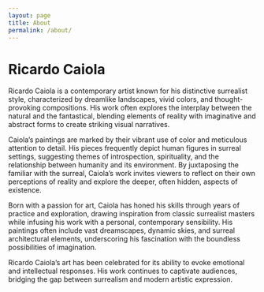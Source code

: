 ```yaml
---
layout: page
title: About
permalink: /about/
---
```


# Ricardo Caiola

Ricardo Caiola is a contemporary artist known for his distinctive surrealist style, characterized by dreamlike
landscapes, vivid colors, and thought-provoking compositions. His work often explores the interplay between the natural
and the fantastical, blending elements of reality with imaginative and abstract forms to create striking visual
narratives.

Caiola’s paintings are marked by their vibrant use of color and meticulous attention to detail. His pieces frequently
depict human figures in surreal settings, suggesting themes of introspection, spirituality, and the relationship between
humanity and its environment. By juxtaposing the familiar with the surreal, Caiola’s work invites viewers to reflect on
their own perceptions of reality and explore the deeper, often hidden, aspects of existence.

Born with a passion for art, Caiola has honed his skills through years of practice and exploration, drawing inspiration
from classic surrealist masters while infusing his work with a personal, contemporary sensibility. His paintings often
include vast dreamscapes, dynamic skies, and surreal architectural elements, underscoring his fascination with the
boundless possibilities of imagination.

Ricardo Caiola’s art has been celebrated for its ability to evoke emotional and intellectual responses. His work
continues to captivate audiences, bridging the gap between surrealism and modern artistic expression.

